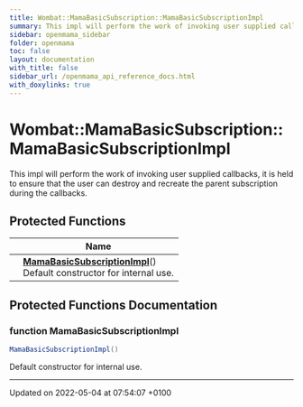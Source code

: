 ```yaml
---
title: Wombat::MamaBasicSubscription::MamaBasicSubscriptionImpl
summary: This impl will perform the work of invoking user supplied callbacks, it is held to ensure that the user can destroy and recreate the parent subscription during the callbacks. 
sidebar: openmama_sidebar
folder: openmama
toc: false
layout: documentation
with_title: false
sidebar_url: /openmama_api_reference_docs.html
with_doxylinks: true
---
```


# Wombat::MamaBasicSubscription::MamaBasicSubscriptionImpl



This impl will perform the work of invoking user supplied callbacks, it is held to ensure that the user can destroy and recreate the parent subscription during the callbacks. 

## Protected Functions

|                | Name           |
| -------------- | -------------- |
| | **[MamaBasicSubscriptionImpl](classWombat_1_1MamaBasicSubscription_1_1MamaBasicSubscriptionImpl.html#function-mamabasicsubscriptionimpl)**()<br>Default constructor for internal use.  |

## Protected Functions Documentation

### function MamaBasicSubscriptionImpl

```csharp
MamaBasicSubscriptionImpl()
```

Default constructor for internal use. 

-------------------------------

Updated on 2022-05-04 at 07:54:07 +0100